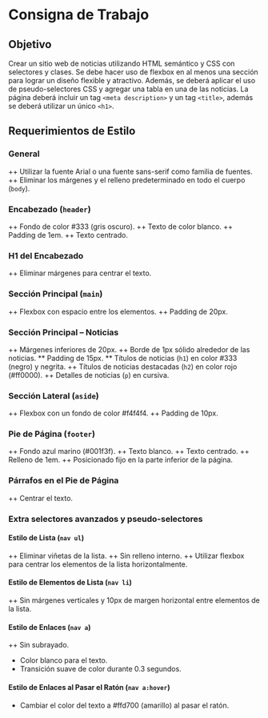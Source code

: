 # Consigna de Trabajo

## Objetivo
Crear un sitio web de noticias utilizando HTML semántico y CSS con selectores y clases. Se debe hacer uso de flexbox en al menos una sección para lograr un diseño flexible y atractivo. Además, se deberá aplicar el uso de pseudo-selectores CSS y agregar una tabla en una de las noticias. La página deberá incluir un tag `<meta description>` y un tag `<title>`, además se deberá utilizar un único `<h1>`.

## Requerimientos de Estilo

### General
++ Utilizar la fuente Arial o una fuente sans-serif como familia de fuentes.
++ Eliminar los márgenes y el relleno predeterminado en todo el cuerpo (`body`).

### Encabezado (`header`)
++ Fondo de color #333 (gris oscuro).
++ Texto de color blanco.
++ Padding de 1em.
++ Texto centrado.

### H1 del Encabezado
++ Eliminar márgenes para centrar el texto.

### Sección Principal (`main`)
++ Flexbox con espacio entre los elementos.
++ Padding de 20px.

### Sección Principal – Noticias
++ Márgenes inferiores de 20px.
++ Borde de 1px sólido alrededor de las noticias.
** Padding de 15px.
** Títulos de noticias (`h1`) en color #333 (negro) y negrita.
++ Títulos de noticias destacadas (`h2`) en color rojo (#ff0000).
++ Detalles de noticias (`p`) en cursiva.

### Sección Lateral (`aside`)
++ Flexbox con un fondo de color #f4f4f4.
++ Padding de 10px.

### Pie de Página (`footer`)
++ Fondo azul marino (#001f3f).
++ Texto blanco.
++ Texto centrado.
++ Relleno de 1em.
++ Posicionado fijo en la parte inferior de la página.

### Párrafos en el Pie de Página
++ Centrar el texto.

### Extra selectores avanzados y pseudo-selectores

#### Estilo de Lista (`nav ul`)
++ Eliminar viñetas de la lista.
++ Sin relleno interno.
++ Utilizar flexbox para centrar los elementos de la lista horizontalmente.

#### Estilo de Elementos de Lista (`nav li`)
++ Sin márgenes verticales y 10px de margen horizontal entre elementos de la lista.

#### Estilo de Enlaces (`nav a`)
++ Sin subrayado.
- Color blanco para el texto.
- Transición suave de color durante 0.3 segundos.

#### Estilo de Enlaces al Pasar el Ratón (`nav a:hover`)
- Cambiar el color del texto a #ffd700 (amarillo) al pasar el ratón.

